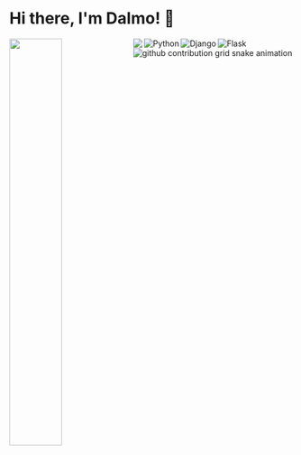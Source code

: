 # Hi there,  I'm Dalmo! 👀 

<img width="43%" align="left" src="https://github-readme-stats.vercel.app/api?username=dalmocabral&show_icons=true&theme=jolly&include_all_commits=true&count_private=true"/>

<img align="left" src="https://github-readme-stats.vercel.app/api/top-langs/?username=dalmocabral&&layout=compact&hide=shell&theme=jolly"/>

  
<img align='left' alt="Python" src="https://img.shields.io/badge/python-%2314354C.svg?style=for-the-badge&logo=python&logoColor=white"/>
<img align='left' alt="Django" src="https://img.shields.io/badge/django-%23092E20.svg?style=for-the-badge&logo=django&logoColor=white"/>
<img align='left' alt="Flask" src="https://img.shields.io/badge/flask-%23000.svg?style=for-the-badge&logo=flask&logoColor=white"/>

![github contribution grid snake animation](https://raw.githubusercontent.com/dalmocabral/platane/output/github-contribution-grid-snake.svg)
